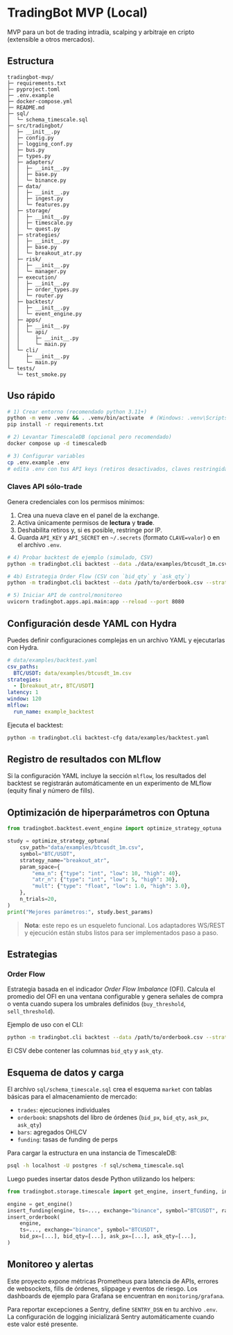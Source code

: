 # TradingBot MVP (Local)

MVP para un bot de trading intradía, scalping y arbitraje en cripto (extensible a otros mercados).

## Estructura

```
tradingbot-mvp/
├─ requirements.txt
├─ pyproject.toml
├─ .env.example
├─ docker-compose.yml
├─ README.md
├─ sql/
│  └─ schema_timescale.sql
├─ src/tradingbot/
│  ├─ __init__.py
│  ├─ config.py
│  ├─ logging_conf.py
│  ├─ bus.py
│  ├─ types.py
│  ├─ adapters/
│  │  ├─ __init__.py
│  │  ├─ base.py
│  │  └─ binance.py
│  ├─ data/
│  │  ├─ __init__.py
│  │  ├─ ingest.py
│  │  └─ features.py
│  ├─ storage/
│  │  ├─ __init__.py
│  │  ├─ timescale.py
│  │  └─ quest.py
│  ├─ strategies/
│  │  ├─ __init__.py
│  │  ├─ base.py
│  │  └─ breakout_atr.py
│  ├─ risk/
│  │  ├─ __init__.py
│  │  └─ manager.py
│  ├─ execution/
│  │  ├─ __init__.py
│  │  ├─ order_types.py
│  │  └─ router.py
│  ├─ backtest/
│  │  ├─ __init__.py
│  │  └─ event_engine.py
│  ├─ apps/
│  │  ├─ __init__.py
│  │  └─ api/
│  │     ├─ __init__.py
│  │     └─ main.py
│  └─ cli/
│     ├─ __init__.py
│     └─ main.py
└─ tests/
   └─ test_smoke.py
```

## Uso rápido

```bash
# 1) Crear entorno (recomendado python 3.11+)
python -m venv .venv && . .venv/bin/activate  # (Windows: .venv\Scripts\activate)
pip install -r requirements.txt

# 2) Levantar TimescaleDB (opcional pero recomendado)
docker compose up -d timescaledb

# 3) Configurar variables
cp .env.example .env
# edita .env con tus API keys (retiros desactivados, claves restringidas)
```

### Claves API sólo-trade
Genera credenciales con los permisos mínimos:

1. Crea una nueva clave en el panel de la exchange.
2. Activa únicamente permisos de **lectura** y **trade**.
3. Deshabilita retiros y, si es posible, restringe por IP.
4. Guarda `API_KEY` y `API_SECRET` en `~/.secrets` (formato `CLAVE=valor`) o en el archivo `.env`.

```bash
# 4) Probar backtest de ejemplo (simulado, CSV)
python -m tradingbot.cli backtest --data ./data/examples/btcusdt_1m.csv

# 4b) Estrategia Order Flow (CSV con `bid_qty` y `ask_qty`)
python -m tradingbot.cli backtest --data /path/to/orderbook.csv --strategy order_flow

# 5) Iniciar API de control/monitoreo
uvicorn tradingbot.apps.api.main:app --reload --port 8080
```

## Configuración desde YAML con Hydra

Puedes definir configuraciones complejas en un archivo YAML y ejecutarlas con Hydra.

```yaml
# data/examples/backtest.yaml
csv_paths:
  BTC/USDT: data/examples/btcusdt_1m.csv
strategies:
  - [breakout_atr, BTC/USDT]
latency: 1
window: 120
mlflow:
  run_name: example_backtest
```

Ejecuta el backtest:

```bash
python -m tradingbot.cli backtest-cfg data/examples/backtest.yaml
```

## Registro de resultados con MLflow

Si la configuración YAML incluye la sección `mlflow`, los resultados del backtest
se registrarán automáticamente en un experimento de MLflow (equity final y número de fills).

## Optimización de hiperparámetros con Optuna

```python
from tradingbot.backtest.event_engine import optimize_strategy_optuna

study = optimize_strategy_optuna(
    csv_path="data/examples/btcusdt_1m.csv",
    symbol="BTC/USDT",
    strategy_name="breakout_atr",
    param_space={
        "ema_n": {"type": "int", "low": 10, "high": 40},
        "atr_n": {"type": "int", "low": 5, "high": 30},
        "mult": {"type": "float", "low": 1.0, "high": 3.0},
    },
    n_trials=20,
)
print("Mejores parámetros:", study.best_params)
```

> **Nota**: este repo es un esqueleto funcional. Los adaptadores WS/REST y ejecución están stubs listos para ser implementados paso a paso.

## Estrategias

### Order Flow

Estrategia basada en el indicador *Order Flow Imbalance* (OFI). Calcula el
promedio del OFI en una ventana configurable y genera señales de compra o venta
cuando supera los umbrales definidos (`buy_threshold`, `sell_threshold`).

Ejemplo de uso con el CLI:

```bash
python -m tradingbot.cli backtest --data /path/to/orderbook.csv --strategy order_flow
```

El CSV debe contener las columnas `bid_qty` y `ask_qty`.

## Esquema de datos y carga

El archivo `sql/schema_timescale.sql` crea el esquema `market` con tablas básicas para el almacenamiento de mercado:

- `trades`: ejecuciones individuales
- `orderbook`: snapshots del libro de órdenes (`bid_px`, `bid_qty`, `ask_px`, `ask_qty`)
- `bars`: agregados OHLCV
- `funding`: tasas de funding de perps

Para cargar la estructura en una instancia de TimescaleDB:

```bash
psql -h localhost -U postgres -f sql/schema_timescale.sql
```

Luego puedes insertar datos desde Python utilizando los helpers:

```python
from tradingbot.storage.timescale import get_engine, insert_funding, insert_orderbook

engine = get_engine()
insert_funding(engine, ts=..., exchange="binance", symbol="BTCUSDT", rate=0.0001, interval_sec=3600)
insert_orderbook(
    engine,
    ts=..., exchange="binance", symbol="BTCUSDT",
    bid_px=[...], bid_qty=[...], ask_px=[...], ask_qty=[...],
)
```

## Monitoreo y alertas

Este proyecto expone métricas Prometheus para latencia de APIs, errores de websockets, fills de órdenes, slippage y eventos de riesgo. Los dashboards de ejemplo para Grafana se encuentran en `monitoring/grafana`.

Para reportar excepciones a Sentry, define `SENTRY_DSN` en tu archivo `.env`. La configuración de logging inicializará Sentry automáticamente cuando este valor esté presente.
